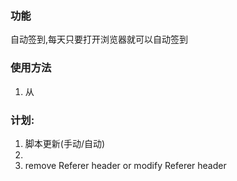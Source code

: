 ### 功能

自动签到,每天只要打开浏览器就可以自动签到

### 使用方法

1. 从

### 计划:
1. 脚本更新(手动/自动)
2. 
3. remove Referer header or modify Referer header